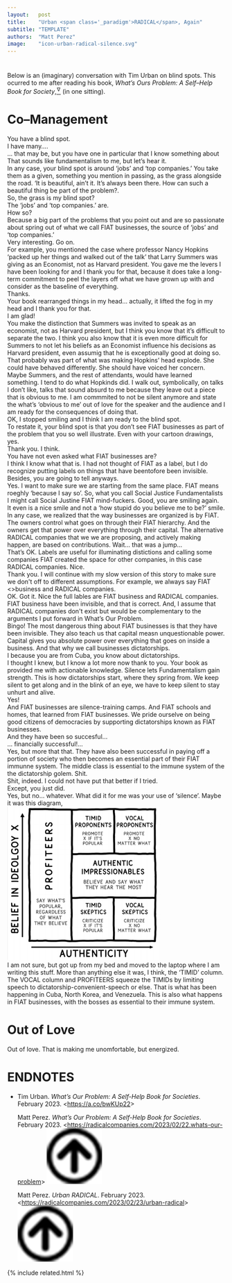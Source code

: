 ```yaml
---
layout:   post
title:    "Urban <span class='_paradigm'>RADICAL</span>, Again"
subtitle: "TEMPLATE"
authors:  "Matt Perez"
image:    "icon-urban-radical-silence.svg"
---
```


<div style="display:none;">
 <p>An (imaginary) conversation with Tim Urban on blind spots.</p>
</div>

<h1></h1>
 <p>Below is an (imaginary) conversation with Tim Urban on blind spots. This ocurred to me after reading his book, <em>What&rsquo;s Ours Problem: A Self&ndash;Help Book for Society</em>,<a href="#en01"><sup id="bm01">&hairsp;&nabla;&hairsp;</sup></a> (in one sitting).</p>

<h1>Co&ndash;Management</h1>
 <div class="_quotespan">You have a blind spot.</div>
 <div class="_quotespan">I have many&hellip;.</div>
 <div class="_quotespan">&hellip; that may be, but you have one in particular that I know something about</div>
 <div class="_quotespan">That sounds like fundamentalism to me, but let&rsquo;s hear it.</div>
 <div class="_quotespan">In any case, your blind spot is around &lsquo;jobs&rsquo; and &lsquo;top companies.&rsquo; You take them as a given, something you mention in passing, as the grass alongside the road. &lsquo;It is beautiful, ain&rsquo;t it. It&rsquo;s always been there. How can such a beautiful thing be part of the problem?.</div>
 <div class="_quotespan">So, the grass is my blind spot?</div>
 <div class="_quotespan">The &lsquo;jobs&rsquo; and &lsquo;top companies.&rsquo; are.</div>
 <div class="_quotespan">How so?</div>
 <div class="_quotespan">Because a big part of the problems that you point out and are so passionate about <span style="font-style:normal; ">spring out</span> of what we call <span class="_paradigm">FIAT</span> businesses, the source of &lsquo;jobs&rsquo; and &lsquo;top companies.&rsquo;</div>
 <div class="_quotespan">Very interesting. Go on.</div>
 <div class="_quotespan">For example, you mentioned the case where professor Nancy Hopkins &lsquo;packed up her things and walked out of the talk&rsquo; that Larry Summers was giving as an Economist, not as Harvard president. You gave me the levers I have been looking for and I thank you for that, because it does take a long-term commitment to peel the layers off what we have grown up with and consider as the baseline of everything.</div>
 <div class="_quotespan">Thanks.</div>
 <div class="_quotespan">Your book rearranged things in my head&hellip; actually, <span style="font-style:normal; ">it lifted the fog in my head</span> and I thank you for that.</div>
 <div class="_quotespan">I am glad!</div>
 <div class="_quotespan">You make the distinction that Summers was invited to speak as an economist, not as Harvard president, but I think you know that it&rsquo;s difficult to separate the two. I think you also know that it is even more difficult for Summers to not let his beliefs as an Economist influence his decisions as Harvard president, even assumig that he is exceptionally good at doing so. That probably was part of what was making Hopkins&rsquo; head explode. She could have behaved differently. She should have voiced her concern. Maybe Summers, <span style="font-style:normal; ">and the rest of attendants</span>, would have learned something. I tend to do what Hopkinds did. I walk out, symbolically, on talks I don&rsquo;t like, talks that sound absurd to me because they leave out a piece that is obvious to me. I am commmited to not be silent anymore and state the what&rsquo;s &lsquo;obvious to me&rsquo; out of love for the speaker <span style="font-style:normal; ">and the audience</span> and I am ready for the consequences of doing that.</div>
 <div class="_quotespan">OK, I stopped smiling and I think I am ready to the blind spot.</div>
 <div class="_quotespan">To restate it, your blind spot is that you don&rsquo;t see <span class="_paradigm">FIAT</span> businesses as part of the problem that you so well illustrate. Even with your cartoon drawings, yes.</div>
 <div class="_quotespan">Thank you. I think.</div>
 <div class="_quotespan">You have not even asked what <span class="_paradigm">FIAT</span> businesses are?</div>
 <div class="_quotespan">I think I know what that is. I had not thought of <span class="_paradigm">FIAT</span> as a label, but I do recognize putting labels on things that have beentofore been invisible. Besides, you are going to tell anyways.</div>
 <div class="_quotespan">Yes. I want to make sure we are starting from the same place. <span class="_paradigm">FIAT</span> means roeghly &lsquo;because I say so&rsquo;. So, what you call Social Justice Fundamentalists I might call Social Justine <span class="_paradigm">FIAT</span> mind-fuckers. Good, you are smiling again.</div>
 <div class="_quotespan">It even is a nice smile and not a &lsquo;how stupid do you believe me to be?&rsquo; smile.</div>
 <div class="_quotespan">In any case, we realized that the way businesses are organized is by <span class="_paradigm">FIAT</span>. The owners control what goes on through their <span class="_paradigm">FIAT</span> hierarchy. And the owners get that power over everything through their capital. The alternative RADICAL companies that we we are proposing, and actively making happen, are based on contributions. Wait&hellip; that was a jump&hellip; </div>
 <div class="_quotespan">That&rsquo;s OK. Labels are useful for illuminating distictions and calling some companies <span class="_paradigm">FIAT</span> created the space for other companies, in this case <span class="_paradigm">RADICAL</span> companies. Nice.</div>
 <div class="_quotespan">Thank you. I will continue with my slow version of this story to make sure we don't off to different assumptions. For example, we always say <span class="_paradigm">FIAT</span> <<span style="font-style:normal; ">>business</span> and <span class="_paradigm">RADICAL</span> <span style="font-style:normal; ">companies</span>.</div>
 <div class="_quotespan">OK. Got it. Nice the full lables are <span class="_quotespan"><span class="_paradigm">FIAT</span> business</span> and <span class="_quotespan"><span class="_paradigm">RADICAL</span> companies</span>. <span class="_paradigm">FIAT</span> business have been invisible, and that is correct. And, I assume that <span class="_paradigm">RADICAL</span> companies don't exist but would be complementary to the arguments I put forward in <span style="font-style:normal; ">What&rsquo;s Our Problem</span>.</div>
 <div class="_quotespan">Bingo! The most dangerous thing about <span class="_paradigm">FIAT</span> businesses is that they have been invisible. They also teach us that capital measn unquestionable power. Capital gives you absolute power over everything that goes on inside a business. And that why we call businesses dictatorships.</div>
 <div class="_quotespan">I because you are from Cuba, you know about dictatorships.</div>
 <div class="_quotespan">I thought I knew, but I know a lot more now thank to you. Your book as provided me with actionable knowledge. Silence lets Fundamentalism gain strength. This is how dictatorships start, where they spring from. We keep silent to get along and in the blink of an eye, we <span class="_quotespan">have to</span> keep silent to stay unhurt and alive.</div>
 <div class="_quotespan">Yes!</div>
 <div class="_quotespan">And <span class="_paradigm">FIAT</span> businesses are silence-training camps. And <span class="_paradigm">FIAT</span> schools and homes, that learned from <span class="_paradigm">FIAT</span> businesses. We pride ourselve on being good citizens of democracies by supporting <span class="_quotespan">dictatorships</span> known as <span class="_paradigm">FIAT</span> businesses.</div>
 <div class="_quotespan">And they have been so succesful&hellip;</div>
 <div class="_quotespan">&hellip; financially successful!&hellip;</div>
 <div class="_quotespan">Yes, but more that that. They have also been successful in paying off a portion of society who then becomes an essential part of their <span class="_paradigm">FIAT</span> immunne system. The middle class is essential to the immune system of the the dictatorship golem. Shit.</div>
 <div class="_quotespan">Shit, indeed. I could not have put that better if I tried.</div>
 <div class="_quotespan">Except, you just did.</div>
 <div class="_quotespan">Yes, but no&hellip; whatever. What did it for me was your use of &lsquo;silence&rsquo;. Maybe it was this diagram,</div>
 <div class="_center">
  <img
   src="/assets/img/pic-whats-our-problem-silence.svg"
   width="70%"
   alt="">
 </div>
 <div class="_quotespan">I am not sure, but got up from my bed and moved to the laptop where I am writing this stuff. More than anything else it was, I think, the &lsquo;TIMID&rsquo; column. The VOCAL column and PROFITEERS squeeze the TIMIDs by limiting speech to dictatorship-convenient-speech or else. That is what has been happening in Cuba, North Korea, and Venezuela. This is also what happens in <span class="_paradigm">FIAT</span> businesses, with the bosses as essential to their immune system.</div>
 
<h1>Out of Love</h1>
 <div class="_quotespan">Out of love. That is making me unomfortable, but energized.</div>

<h1 class="_section">ENDNOTES</h1>
 <ul>
  <li id="en01">
   <p class="_list-item">
    Tim Urban.
    <em>What&rsquo;s Our Problem: A Self-Help Book for Societies</em>.
    February 2023.
    &lt;<a href="https://a.co/bwKUp22" target="_blank">https://a.co/bwKUp22</a>&gt;
   </p>
   <p class="_list-item">
    Matt Perez.
    <em>What&rsquo;s Our Problem: A Self-Help Book for Societies</em>.
    February 2023.
    &lt;<a href="https://radicalcompanies.com/2023/02/22/whats-our-problem" target="_blank">https://radicalcompanies.com/2023/02/22.whats-our-problem</a>&gt;
    <a class="_uparrow" href="#bm01"><img src="/assets/img/arrow-up-icon.png"></a>
   </p>
   <p class="_list-item">
    Matt Perez.
    <em>Urban <span class='_paradigm'>RADICAL</span></em>.
    February 2023.
    &lt;<a href="https://radicalcompanies.com/2023/02/23/urban-radical" target="_blank">https://radicalcompanies.com/2023/02/23/urban-radical</a>&gt;
    <a class="_uparrow" href="#bm01"><img src="/assets/img/arrow-up-icon.png"></a>
   </p>
  </li>
 </ul>

{% include related.html %}
